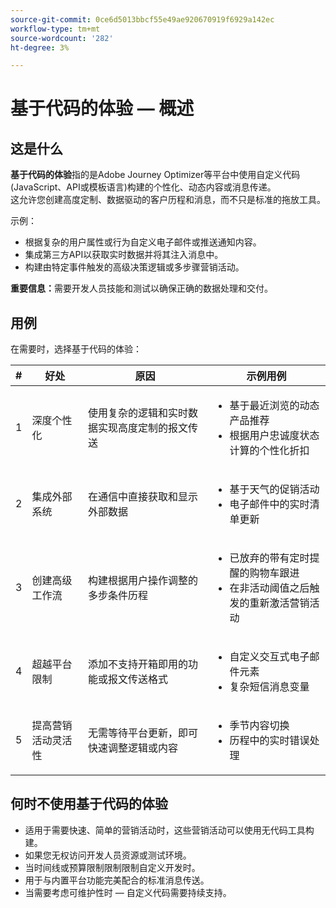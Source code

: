```yaml
---
source-git-commit: 0ce6d5013bbcf55e49ae920670919f6929a142ec
workflow-type: tm+mt
source-wordcount: '282'
ht-degree: 3%

---
```

# 基于代码的体验 — 概述

## 这是什么

**基于代码的体验**&#x200B;指的是Adobe Journey Optimizer等平台中使用自定义代码(JavaScript、API或模板语言)构建的个性化、动态内容或消息传递。\
这允许您创建高度定制、数据驱动的客户历程和消息，而不只是标准的拖放工具。

示例：

* 根据复杂的用户属性或行为自定义电子邮件或推送通知内容。
* 集成第三方API以获取实时数据并将其注入消息中。
* 构建由特定事件触发的高级决策逻辑或多步骤营销活动。

**重要信息：**&#x200B;需要开发人员技能和测试以确保正确的数据处理和交付。

## 用例

在需要时，选择基于代码的体验：

| # | 好处 | 原因 | 示例用例 |
|---|---------|-----|-------------------|
| 1 | 深度个性化 | 使用复杂的逻辑和实时数据实现高度定制的报文传送 | <ul><li>基于最近浏览的动态产品推荐</li><li>根据用户忠诚度状态计算的个性化折扣</li></ul> |
| 2 | 集成外部系统 | 在通信中直接获取和显示外部数据 | <ul><li>基于天气的促销活动</li><li>电子邮件中的实时清单更新</li></ul> |
| 3 | 创建高级工作流 | 构建根据用户操作调整的多步条件历程 | <ul><li>已放弃的带有定时提醒的购物车跟进</li><li>在非活动阈值之后触发的重新激活营销活动</li></ul> |
| 4 | 超越平台限制 | 添加不支持开箱即用的功能或报文传送格式 | <ul><li>自定义交互式电子邮件元素</li><li>复杂短信消息变量</li></ul> |
| 5 | 提高营销活动灵活性 | 无需等待平台更新，即可快速调整逻辑或内容 | <ul><li>季节内容切换</li><li>历程中的实时错误处理</li></ul> |

## 何时不使用基于代码的体验

* 适用于需要快速、简单的营销活动时，这些营销活动可以使用无代码工具构建。
* 如果您无权访问开发人员资源或测试环境。
* 当时间线或预算限制限制限制自定义开发时。
* 用于与内置平台功能完美配合的标准消息传送。
* 当需要考虑可维护性时 — 自定义代码需要持续支持。

